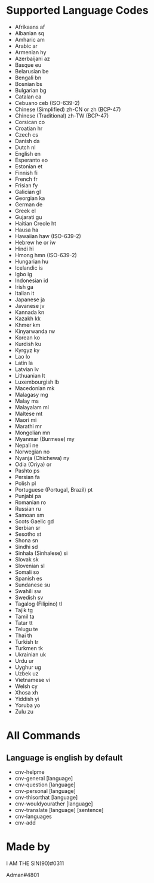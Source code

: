 # Supported Language Codes
- Afrikaans	af
- Albanian	sq
- Amharic	am
- Arabic	ar
- Armenian	hy
- Azerbaijani	az
- Basque	eu
- Belarusian	be
- Bengali	bn
- Bosnian	bs
- Bulgarian	bg
- Catalan	ca
- Cebuano	ceb (ISO-639-2)
- Chinese (Simplified)	zh-CN or zh (BCP-47)
- Chinese (Traditional)	zh-TW (BCP-47)
- Corsican	co
- Croatian	hr
- Czech	cs
- Danish	da
- Dutch	nl
- English	en
- Esperanto	eo
- Estonian	et
- Finnish	fi
- French	fr
- Frisian	fy
- Galician	gl
- Georgian	ka
- German	de
- Greek	el
- Gujarati	gu
- Haitian Creole	ht
- Hausa	ha
- Hawaiian	haw (ISO-639-2)
- Hebrew	he or iw
- Hindi	hi
- Hmong	hmn (ISO-639-2)
- Hungarian	hu
- Icelandic	is
- Igbo	ig
- Indonesian	id
- Irish	ga
- Italian	it
- Japanese	ja
- Javanese	jv
- Kannada	kn
- Kazakh	kk
- Khmer	km
- Kinyarwanda	rw
- Korean	ko
- Kurdish	ku
- Kyrgyz	ky
- Lao	lo
- Latin	la
- Latvian	lv
- Lithuanian	lt
- Luxembourgish	lb
- Macedonian	mk
- Malagasy	mg
- Malay	ms
- Malayalam	ml
- Maltese	mt
- Maori	mi
- Marathi	mr
- Mongolian	mn
- Myanmar (Burmese)	my
- Nepali	ne
- Norwegian	no
- Nyanja (Chichewa)	ny
- Odia (Oriya)	or
- Pashto	ps
- Persian	fa
- Polish	pl
- Portuguese (Portugal, Brazil)	pt
- Punjabi	pa
- Romanian	ro
- Russian	ru
- Samoan	sm
- Scots Gaelic	gd
- Serbian	sr
- Sesotho	st
- Shona	sn
- Sindhi	sd
- Sinhala (Sinhalese)	si
- Slovak	sk
- Slovenian	sl
- Somali	so
- Spanish	es
- Sundanese	su
- Swahili	sw
- Swedish	sv
- Tagalog (Filipino)	tl
- Tajik	tg
- Tamil	ta
- Tatar	tt
- Telugu	te
- Thai	th
- Turkish	tr
- Turkmen	tk
- Ukrainian	uk
- Urdu	ur
- Uyghur	ug
- Uzbek	uz
- Vietnamese	vi
- Welsh	cy
- Xhosa	xh
- Yiddish	yi
- Yoruba	yo
- Zulu	zu

# All Commands

## Language is english by default

- cnv-helpme
- cnv-general [language]
- cnv-question [language]
- cnv-personal [language]
- cnv-thisorthat [language]
- cnv-wouldyourather [language]
- cnv-translate [language] [sentence]
- cnv-languages
- cnv-add


# Made by

I AM THE SIN(90)#0311

Adman#4801
